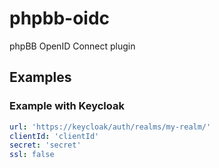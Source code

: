 # phpbb-oidc
phpBB OpenID Connect plugin

## Examples
### Example with Keycloak

```yaml
url: 'https://keycloak/auth/realms/my-realm/'
clientId: 'clientId'
secret: 'secret'
ssl: false
```

